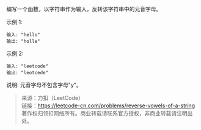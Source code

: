 编写一个函数，以字符串作为输入，反转该字符串中的元音字母。

示例 1:
```
输入: "hello"
输出: "holle"
```

示例 2:
```
输入: "leetcode"
输出: "leotcede"
```

说明:
元音字母不包含字母"y"。

> 来源：力扣（LeetCode）  
> 链接：https://leetcode-cn.com/problems/reverse-vowels-of-a-string  
> 著作权归领扣网络所有。商业转载请联系官方授权，非商业转载请注明出处。  